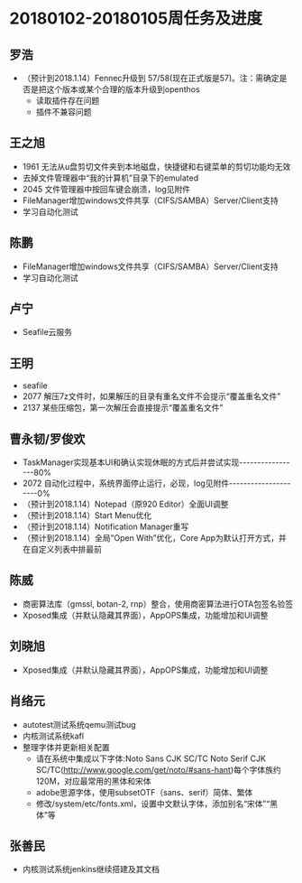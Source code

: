 # 20180102-20180105周任务及进度

## 罗浩
- （预计到2018.1.14）Fennec升级到 57/58(现在正式版是57)。注：需确定是否是把这个版本或某个合理的版本升级到openthos
   - 读取插件存在问题
   - 插件不兼容问题

## 王之旭
- 1961 无法从u盘剪切文件夹到本地磁盘，快捷键和右键菜单的剪切功能均无效
- 去掉文件管理器中“我的计算机”目录下的emulated
- 2045 文件管理器中按回车键会崩溃，log见附件
- FileManager增加windows文件共享（CIFS/SAMBA）Server/Client支持
- 学习自动化测试

## 陈鹏
- FileManager增加windows文件共享（CIFS/SAMBA）Server/Client支持
- 学习自动化测试

## 卢宁
- Seafile云服务

## 王明
- seafile
- 2077 解压7z文件时，如果解压的目录有重名文件不会提示“覆盖重名文件”
- 2137 某些压缩包，第一次解压会直接提示“覆盖重名文件”

## 曹永韧/罗俊欢
- TaskManager实现基本UI和确认实现休眠的方式后并尝试实现-----------------80%
- 2072 自动化过程中，系统界面停止运行，必现，log见附件---------------------0%
- （预计到2018.1.14）Notepad（原920 Editor）全面UI调整
- （预计到2018.1.14）Start Menu优化
- （预计到2018.1.14）Notification Manager重写
- （预计到2018.1.14）全局”Open With”优化，Core App为默认打开方式，并在自定义列表中排最前

## 陈威
- 商密算法库（gmssl, botan-2, rnp）整合，使用商密算法进行OTA包签名验签
- Xposed集成（并默认隐藏其界面），AppOPS集成，功能增加和UI调整

## 刘晓旭
- Xposed集成（并默认隐藏其界面），AppOPS集成，功能增加和UI调整

## 肖络元
- autotest测试系统qemu测试bug
- 内核测试系统kafl
- 整理字体并更新相关配置
  - 请在系统中集成以下字体:Noto Sans CJK SC/TC   Noto Serif CJK SC/TC(http://www.google.com/get/noto/#sans-hant)每个字体族约120M，对应最常用的黑体和宋体
  - adobe思源字体，使用subsetOTF（sans、serif）简体、繁体
  - 修改/system/etc/fonts.xml，设置中文默认字体，添加别名“宋体”“黑体”等

## 张善民
- 内核测试系统jenkins继续搭建及其文档
